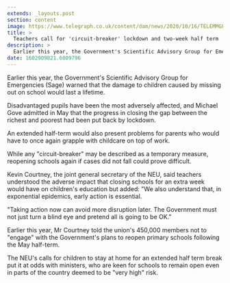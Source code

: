 ```yaml
--- 
extends: _layouts.post 
section: content 
image: https://www.telegraph.co.uk/content/dam/news/2020/10/16/TELEMMGLPICT000237811923_trans_NvBQzQNjv4BqLVp1UiC9jF4glFHWUM0xw5VJHP7yrRSL-GQSdshKxYk.jpeg?impolicy=logo-overlay 
title: > 
  Teachers call for 'circuit-breaker' lockdown and two-week half term 
description: > 
  Earlier this year, the Government's Scientific Advisory Group for Emergencies (Sage) warned that the damage to children caused by missing out on school would last a lifetime.Disadvantaged pupils have been the most adversely affected, and Michael Gove admitted in May that the progress in closing the gap between the richest and poorest had been put back by lockdown.An extended half-term would also present problems for parents who would have to once again grapple with childcare on top of work.While any "circuit-breaker" may be described as a temporary measure, reopening schools again if cases did not fall could prove difficult.Kevin Courtney, the joint general secretary of the NEU, said teachers understood the adverse impact that closing schools for an extra week would have on children's education but added: "We also understand that, in exponential epidemics, early action is essential. 
date: 1602909821.6009796 
--- 
```

Earlier this year, the Government's Scientific Advisory Group for Emergencies (Sage) warned that the damage to children caused by missing out on school would last a lifetime.

Disadvantaged pupils have been the most adversely affected, and Michael Gove admitted in May that the progress in closing the gap between the richest and poorest had been put back by lockdown.

An extended half-term would also present problems for parents who would have to once again grapple with childcare on top of work.

While any "circuit-breaker" may be described as a temporary measure, reopening schools again if cases did not fall could prove difficult.

Kevin Courtney, the joint general secretary of the NEU, said teachers understood the adverse impact that closing schools for an extra week would have on children's education but added: "We also understand that, in exponential epidemics, early action is essential.

"Taking action now can avoid more disruption later. The Government must not just turn a blind eye and pretend all is going to be OK."

Earlier this year, Mr Courtney told the union's 450,000 members not to "engage" with the Government's plans to reopen primary schools following the May half-term.

The NEU's calls for children to stay at home for an extended half term break put it at odds with ministers, who are keen for schools to remain open even in parts of the country deemed to be "very high" risk.